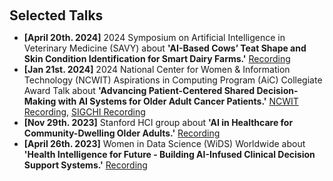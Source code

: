 <h2 id="talks" style="margin: 20px 0px 10px;">Selected Talks</h2>

<ul>
<li><strong>[April 20th. 2024]</strong> 2024 Symposium on Artificial Intelligence in Veterinary Medicine (SAVY) about <strong>'AI-Based Cows’ Teat Shape and Skin Condition Identification for Smart Dairy Farms.'</strong> <a href= "https://www.youtube.com/watch?v=WE1cBd3FEZM&ab_channel=YuexingHao">Recording</a></li>

<li><strong>[Jan 21st. 2024]</strong> 2024 National Center for Women & Information Technology (NCWIT) Aspirations in Computing Program (AiC) Collegiate Award Talk about <strong>'Advancing Patient-Centered Shared Decision-Making with AI Systems for Older Adult Cancer Patients.'</strong> <a href= "https://vimeo.com/927239939/85330957a2?share=copy">NCWIT Recording</a>, <a href="https://www.youtube.com/watch?v=44vAoxmQyWg&ab_channel=ACMSIGCHI">SIGCHI Recording</a></li>
  
<li><strong>[Nov 29th. 2023]</strong> Stanford HCI group about <strong>'AI in Healthcare for Community-Dwelling Older Adults.'</strong> <a href= "https://youtu.be/0BF63qKealI">Recording</a></li>

<li><strong>[April 26th. 2023]</strong> Women in Data Science (WiDS) Worldwide about <strong>'Health Intelligence for Future - Building AI-Infused Clinical Decision Support Systems.'</strong> <a href= "https://www.youtube.com/watch?v=q34wMMXLwOA&ab_channel=WomeninDataScienceWorldwide">Recording</a></li>

</ul>

